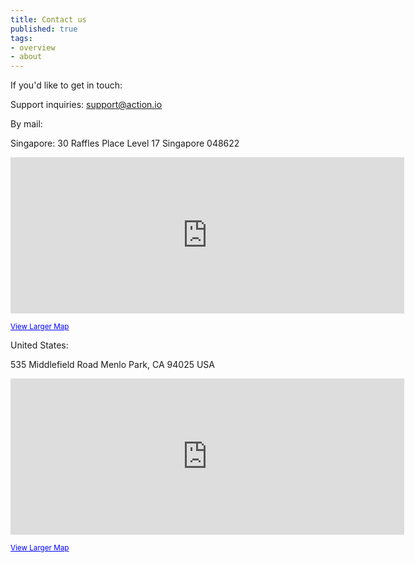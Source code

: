 ```yaml
---
title: Contact us
published: true
tags:
- overview
- about
---
```


If you'd like to get in touch:

Support inquiries: [support@action.io](mailto:support@action.io)

By mail:

Singapore:
30 Raffles Place Level 17
Singapore 048622

<iframe frameborder="0" height="250" marginheight="0" marginwidth="0" scrolling="no" src="https://maps.google.com/maps?f=q&amp;source=s_q&amp;hl=en&amp;geocode=&amp;q=30+raffles+place,+singapore&amp;aq=&amp;sll=37.458474,-122.172968&amp;sspn=0.010382,0.008229&amp;t=h&amp;ie=UTF8&amp;hq=&amp;hnear=30+Raffles+Pl,+Singapore+048622&amp;z=14&amp;iwloc=A&amp;ll=1.284255,103.85173&amp;output=embed" width="630"></iframe>

<small><a href="https://maps.google.com/maps?f=q&amp;source=embed&amp;hl=en&amp;geocode=&amp;q=30+raffles+place,+singapore&amp;aq=&amp;sll=37.458474,-122.172968&amp;sspn=0.010382,0.008229&amp;t=h&amp;ie=UTF8&amp;hq=&amp;hnear=30+Raffles+Pl,+Singapore+048622&amp;z=14&amp;iwloc=A&amp;ll=1.284255,103.85173" style="color:#0000FF;text-align:left">View Larger Map</a></small>

United States:

535 Middlefield Road
Menlo Park, CA 94025
USA

<iframe height="250" width="630" frameborder="0" scrolling="no" marginheight="0" marginwidth="0" src="https://maps.google.com.sg/maps?q=535+middlefield+road,+menlo+park,+ca&amp;ie=UTF8&amp;hq=&amp;hnear=535+Middlefield+Rd,+Menlo+Park,+San+Mateo,+California+94025,+United+States&amp;gl=sg&amp;t=h&amp;z=14&amp;ll=37.458439,-122.173124&amp;output=embed"></iframe><br />

<small><a href="https://maps.google.com.sg/maps?q=535+middlefield+road,+menlo+park,+ca&amp;ie=UTF8&amp;hq=&amp;hnear=535+Middlefield+Rd,+Menlo+Park,+San+Mateo,+California+94025,+United+States&amp;gl=sg&amp;t=h&amp;z=14&amp;ll=37.458439,-122.173124&amp;source=embed" style="color:#0000FF;text-align:left">View Larger Map</a></small>
